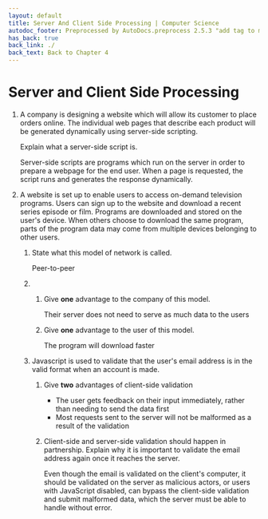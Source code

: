```yaml
---
layout: default
title: Server And Client Side Processing | Computer Science
autodoc_footer: Preprocessed by AutoDocs.preprocess 2.5.3 "add tag to make &lt;base&gt; work" ⓒ Starwort, 2020
has_back: true
back_link: ./
back_text: Back to Chapter 4
---
```


# Server and Client Side Processing

01. A company is designing a website which will allow its customer to place orders online. The individual web pages that describe each product will be generated dynamically using server-side scripting.

    Explain what a server-side script is.

    Server-side scripts are programs which run on the server in order to prepare a webpage for the end user. When a page is requested, the script runs and generates the response dynamically.
02. A website is set up to enable users to access on-demand television programs. Users can sign up to the website and download a recent series episode or film. Programs are downloaded and stored on the user's device. When others choose to download the same program, parts of the program data may come from multiple devices belonging to other users.
    01. State what this model of network is called.

        Peer-to-peer
    02. &#x200b;
        01. Give **one** advantage to the company of this model.

            Their server does not need to serve as much data to the users
        02. Give **one** advantage to the user of this model.

            The program will download faster
    03. Javascript is used to validate that the user's email address is in the valid format when an account is made.
        01. Give **two** advantages of client-side validation
            - The user gets feedback on their input immediately, rather than needing to send the data first
            - Most requests sent to the server will not be malformed as a result of the validation
        02. Client-side and server-side validation should happen in partnership. Explain why it is important to validate the email address again once it reaches the server.

            Even though the email is validated on the client's computer, it should be validated on the server as malicious actors, or users with JavaScript disabled, can bypass the client-side validation and submit malformed data, which the server must be able to handle without error.
